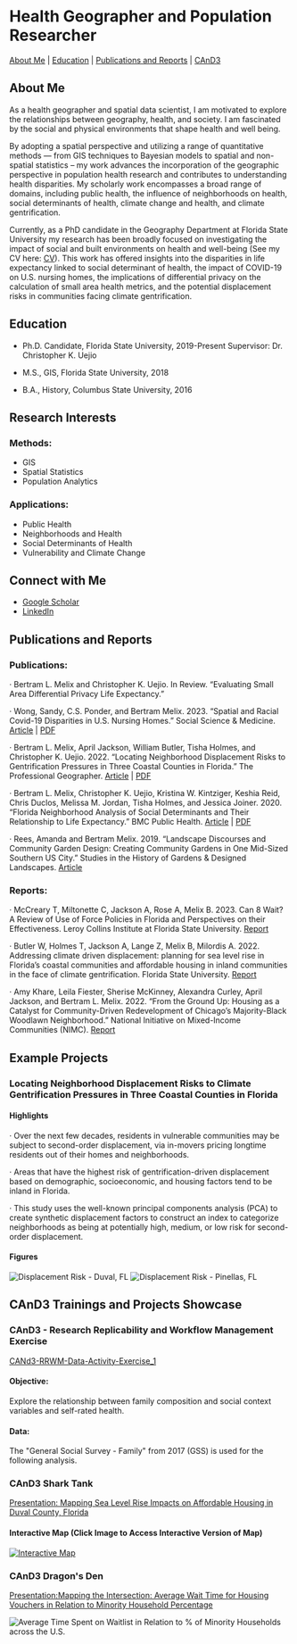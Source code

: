 # Health Geographer and Population Researcher

[About Me](#about-me) | [Education](#education) | [Publications and Reports](#publications-and-reports) | [CAnD3](#CAnD3)

## About Me
As a health geographer and spatial data scientist, I am motivated to explore the relationships between geography, health, and society. I am fascinated by the social and physical environments that shape health and well being. 

By adopting a spatial perspective and utilizing a range of quantitative methods — from GIS techniques to Bayesian models to spatial and non-spatial statistics – my work advances the incorporation of the geographic perspective in population health research and contributes to understanding health disparities. My scholarly work encompasses a broad range of domains, including public health, the influence of neighborhoods on health, social determinants of health, climate change and health, and climate gentrification.

Currently, as a PhD candidate in the Geography Department at Florida State University my research has been broadly focused on investigating the impact of social and built environments on health and well-being (See my CV here: [CV](image/CV1.pdf)). This work has offered insights into the disparities in life expectancy linked to social determinant of health, the impact of COVID-19 on U.S. nursing homes, the implications of differential privacy on the calculation of small area health metrics, and the potential displacement risks in communities facing climate gentrification.


## Education 
- Ph.D. Candidate, Florida State University, 2019-Present
  Supervisor: Dr. Christopher K. Uejio

- M.S., GIS, Florida State University, 2018

- B.A., History, Columbus State University, 2016


## Research Interests
### Methods: 
- GIS
- Spatial Statistics
- Population Analytics

### Applications: 
- Public Health
- Neighborhoods and Health
- Social Determinants of Health
- Vulnerability and Climate Change

## Connect with Me

- [Google Scholar](https://scholar.google.com/citations?user=RJfxNTQAAAAJ&hl=en)
- [LinkedIn](https://www.linkedin.com/in/bertram-melix-672a12160/)

## Publications and Reports

### Publications:

·     Bertram L. Melix and Christopher K. Uejio. In Review. “Evaluating Small Area Differential Privacy Life Expectancy.” 

·     Wong, Sandy, C.S. Ponder, and Bertram Melix. 2023. “Spatial and Racial Covid-19 Disparities in U.S. Nursing Homes.” Social Science & Medicine. [Article](https://www.ncbi.nlm.nih.gov/pmc/articles/PMC10080861/) | [PDF](https://github.com/blm17e/Portfolio/blob/main/image/Spatial%20and%20racial%20covid-19%20disparities%20in%20U.S.%20nursing%20homes.pdf)

·     Bertram L. Melix, April Jackson, William Butler, Tisha Holmes, and Christopher K. Uejio. 2022. “Locating Neighborhood Displacement Risks to Gentrification Pressures in Three Coastal Counties in Florida.” The Professional Geographer. [Article](https://www.tandfonline.com/doi/abs/10.1080/00330124.2022.2087695) | [PDF](https://github.com/blm17e/Portfolio/blob/main/image/Locating%20Neighborhood%20Displacement%20Risks%20to%20Climate%20Gentrification%20Pressures%20in%20Three%20Coastal%20Counties%20in%20Florida.pdf)

·     Bertram L. Melix, Christopher K. Uejio, Kristina W. Kintziger, Keshia Reid, Chris Duclos, Melissa M. Jordan, Tisha Holmes, and Jessica Joiner. 2020. “Florida Neighborhood Analysis of Social Determinants and Their Relationship to Life Expectancy.” BMC Public Health. [Article](https://link-springer-com.proxy.lib.fsu.edu/content/pdf/10.1186/s12889-020-08754-x.pdf) | [PDF](https://github.com/blm17e/Portfolio/blob/main/image/Florida%20neighborhood%20analysis%20of%20social%20determinants%20and%20their%20relationship%20to%20life%20expectancy.pdf)

·     Rees, Amanda and Bertram Melix. 2019. “Landscape Discourses and Community Garden Design: Creating Community Gardens in One Mid-Sized Southern US City.” Studies in the History of Gardens & Designed Landscapes. [Article](https://www.tandfonline.com/doi/abs/10.1080/14601176.2018.1512797)

### Reports:

·     McCreary T, Miltonette C, Jackson A, Rose A, Melix B. 2023. Can 8 Wait? A Review of Use of Force Policies in Florida and Perspectives on their Effectiveness. Leroy Collins Institute at Florida State University. [Report](https://lci.fsu.edu/wp-content/uploads/2023/06/22-LCI-011-Can-8-Wait-Full-Report_V3.pdf)

·     Butler W, Holmes T, Jackson A, Lange Z, Melix B, Milordis A. 2022. Addressing climate driven displacement: planning for sea level rise in Florida’s coastal communities and affordable housing in inland communities in the face of climate gentrification. Florida State University. [Report](https://lci.fsu.edu//wp-content/uploads/sites/28/2022/02/Butler-Jackson-Holmes-et-al.-2021-Final-LCI-Report-Climate-Gentrification-Updated-min.pdf)

·     Amy Khare, Leila Fiester, Sherise McKinney, Alexandra Curley, April Jackson, and Bertram L. Melix. 2022. “From the Ground Up: Housing as a Catalyst for Community-Driven Redevelopment of Chicago’s Majority-Black Woodlawn Neighborhood.” National Initiative on Mixed-Income Communities (NIMC). [Report](https://www.poah.org/sites/default/files/related-files/From_the_ground_up_brief.pdf)


## Example Projects

### Locating Neighborhood Displacement Risks to Climate Gentrification Pressures in Three Coastal Counties in Florida
#### Highlights
·    Over the next few decades, residents in vulnerable communities may be subject to second-order displacement, via in-movers pricing longtime residents out of their homes and neighborhoods.

·    Areas that have the highest risk of gentrification-driven displacement based on demographic, socioeconomic, and housing factors tend to be inland in Florida.

·    This study uses the well-known principal components analysis (PCA) to create synthetic displacement factors to construct an index to categorize neighborhoods as being at potentially high, medium, or low risk for second-order displacement.

#### Figures
![Displacement Risk - Duval, FL](image/DRI_Duval.jpg)
![Displacement Risk - Pinellas, FL](image/DRI_Pinellas.jpg)


## CAnD3 Trainings and Projects Showcase

### CAnD3 - Research Replicability and Workflow Management Exercise

[CANd3-RRWM-Data-Activity-Exercise_1](https://github.com/blm17e/CAnD3-RRWM-Data-Activity-Exercise_1)

#### Objective:
Explore the relationship between family composition and social context variables and self-rated health. 

#### Data: 
The "General Social Survey - Family" from 2017 (GSS) is used for the following analysis. 


### CAnD3 Shark Tank
[Presentation: Mapping Sea Level Rise Impacts on Affordable Housing in Duval County, Florida](/image/Shark_Tank_Visualization.pptx)

#### Interactive Map (Click Image to Access Interactive Version of Map)
[![Interactive Map](image/Rplot.jpeg)](https://storage.googleapis.com/duvalaffordablehousing/interactiveMap.html)


### CAnD3 Dragon's Den 
[Presentation:Mapping the Intersection: Average Wait Time for Housing Vouchers in Relation to Minority Household Percentage](/image/Mapping_the_Intersection_Average_Wait_Time_for_Housing_Vouchers_in_Relation_to_Minority_Household_Percentage.pptx)

![Average Time Spent on Waitlist in Relation to % of Minority Households across the U.S.](image/FinalMap.jpg)

